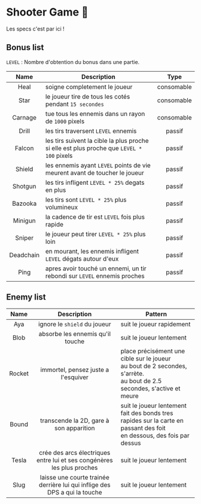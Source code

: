 
# Shooter Game 👾

Les specs c'est par ici !

## Bonus list

`LEVEL` : Nombre d'obtention du bonus dans une partie.

| Name | Description | Type |
|:---:|---|:---:|
| Heal | soigne completement le joueur | consomable |
| Star | le joueur tire de tous les cotés pendant `15 secondes` | consomable |
| Carnage | tue tous les ennemis dans un rayon de `1000` pixels | consomable |
| Drill | les tirs traversent `LEVEL` ennemis | passif |
| Falcon | les tirs suivent la cible la plus proche si elle est plus proche que `LEVEL * 100` pixels | passif |
| Shield | les ennemis ayant `LEVEL` points de vie meurent avant de toucher le joueur | passif |
| Shotgun | les tirs infligent `LEVEL * 25%` degats en plus | passif |
| Bazooka | les tirs sont `LEVEL * 25%` plus volumineux | passif |
| Minigun | la cadence de tir est `LEVEL` fois plus rapide | passif |
| Sniper | le joueur peut tirer `LEVEL * 25%` plus loin | passif |
| Deadchain | en mourant, les ennemis infligent `LEVEL` dégats autour d'eux | passif |
| Ping | apres avoir touché un ennemi, un tir rebondi sur `LEVEL` ennemis proches | passif |

## Enemy list

| Name | Description | Pattern |
| :---: | :---: | --- |
| Aya | ignore le `shield` du joueur | suit le joueur rapidement |
| Blob | absorbe les ennemis qu'il touche | suit le joueur lentement |
| Rocket | immortel, pensez juste a l'esquiver | place précisément une cible sur le joueur<br>au bout de 2 secondes, s'arrète.<br>au bout de 2.5 secondes, s'active et meure |
| Bound | transcende la 2D, gare à son apparition | suit le joueur lentement<br>fait des bonds tres rapides sur la carte en passant des foit<br>en dessous, des fois par dessus |
| Tesla | crée des arcs électriques entre lui et ses congénères les plus proches | suit le joueur lentement |
| Slug | laisse une courte trainée derrière lui qui inflige des DPS a qui la touche | suit le joueur lentement |
